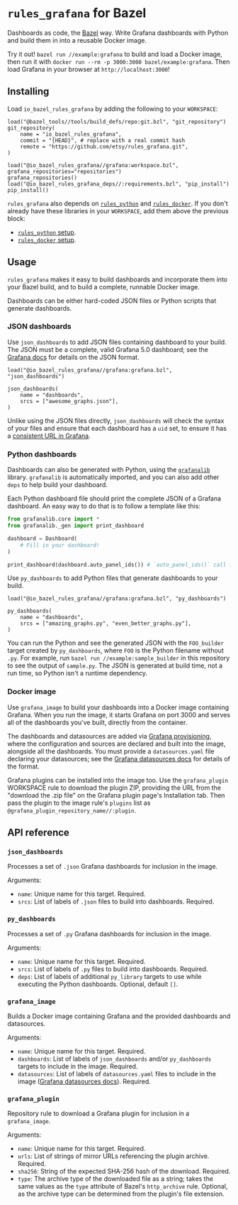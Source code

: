 # `rules_grafana` for Bazel

Dashboards as code, the [Bazel](https://bazel.build/) way.
Write Grafana dashboards with Python
and build them in into a reusable Docker image.

Try it out!  `bazel run //example:grafana` to build and load a Docker image,
then run it with `docker run --rm -p 3000:3000 bazel/example:grafana`.
Then load Grafana in your browser at `http://localhost:3000`!

## Installing

Load `io_bazel_rules_grafana` by adding the following to your `WORKSPACE`:

```
load("@bazel_tools//tools/build_defs/repo:git.bzl", "git_repository")
git_repository(
    name = "io_bazel_rules_grafana",
    commit = "{HEAD}", # replace with a real commit hash
    remote = "https://github.com/etsy/rules_grafana.git",
)

load("@io_bazel_rules_grafana//grafana:workspace.bzl", grafana_repositories="repositories")
grafana_repositories()
load("@io_bazel_rules_grafana_deps//:requirements.bzl", "pip_install")
pip_install()
```

`rules_grafana` also depends on [`rules_python`](https://github.com/bazelbuild/rules_python) and
[`rules_docker`](https://github.com/bazelbuild/rules_docker).
If you don't already have these libraries in your `WORKSPACE`,
add them above the previous block:

- [`rules_python` setup](https://github.com/bazelbuild/rules_python#setup).
- [`rules_docker` setup](https://github.com/bazelbuild/rules_docker#setup).

## Usage

`rules_grafana` makes it easy to build dashboards and incorporate them into your Bazel build,
and to build a complete, runnable Docker image.

Dashboards can be either hard-coded JSON files or Python scripts that generate dashboards.

### JSON dashboards

Use `json_dashboards` to add JSON files containing dashboard to your build.
The JSON must be a complete, valid Grafana 5.0 dashboard;
see the [Grafana docs](http://docs.grafana.org/reference/dashboard/) for details on the JSON format.

```
load("@io_bazel_rules_grafana//grafana:grafana.bzl", "json_dashboards")

json_dashboards(
    name = "dashboards",
    srcs = ["awesome_graphs.json"],
)
```

Unlike using the JSON files directly,
`json_dashboards` will check the syntax of your files
and ensure that each dashboard has a `uid` set,
to ensure it has a [consistent URL in Grafana](http://docs.grafana.org/administration/provisioning/#reuseable-dashboard-urls).

### Python dashboards

Dashboards can also be generated with Python,
using the [`grafanalib`](https://github.com/weaveworks/grafanalib) library.
`grafanalib` is automatically imported,
and you can also add other `deps` to help build your dashboard.

Each Python dashboard file should print the complete JSON of a Grafana dashboard.
An easy way to do that is to follow a template like this:

```py
from grafanalib.core import *
from grafanalib._gen import print_dashboard

dashboard = Dashboard(
    # Fill in your dashboard!
)

print_dashboard(dashboard.auto_panel_ids()) # `auto_panel_ids()` call is required!
```

Use `py_dashboards` to add Python files that generate dashboards to your build.

```
load("@io_bazel_rules_grafana//grafana:grafana.bzl", "py_dashboards")

py_dashboards(
    name = "dashboards",
    srcs = ["amazing_graphs.py", "even_better_graphs.py"],
)
```

You can run the Python and see the generated JSON with the `FOO_builder` target created by `py_dashboards`,
where `FOO` is the Python filename without `.py`.
For example, run `bazel run //example:sample_builder` in this repository to see the output of `sample.py`.
The JSON is generated at build time, not a run time, so Python isn't a runtime dependency.

### Docker image

Use `grafana_image` to build your dashboards into a Docker image containing Grafana.
When you run the image, it starts Grafana on port 3000
and serves all of the dashboards you've built,
directly from the container.

The dashboards and datasources are added via [Grafana provisioning](http://docs.grafana.org/administration/provisioning/),
where the configuration and sources are declared and built into the image,
alongside all the dashboards.
You must provide a `datasources.yaml` file declaring your datasources;
see the [Grafana datasources docs](http://docs.grafana.org/administration/provisioning/#datasources) for details of the format.

Grafana plugins can be installed into the image too.
Use the `grafana_plugin` WORKSPACE rule to download the plugin ZIP,
providing the URL from the "download the .zip file" on the Grafana plugin page's Installation tab.
Then pass the plugin to the image rule's `plugins` list as `@grafana_plugin_repository_name//:plugin`.

## API reference

### `json_dashboards`

Processes a set of `.json` Grafana dashboards for inclusion in the image.

Arguments:

- `name`: Unique name for this target.  Required.
- `srcs`: List of labels of `.json` files to build into dashboards.  Required.

### `py_dashboards`

Processes a set of `.py` Grafana dashboards for inclusion in the image.

Arguments:

- `name`: Unique name for this target.  Required.
- `srcs`: List of labels of `.py` files to build into dashboards.  Required.
- `deps`: List of labels of additional `py_library` targets to use while executing the Python dashboards.  Optional, default `[]`.

### `grafana_image`

Builds a Docker image containing Grafana and the provided dashboards and datasources.

Arguments:

- `name`: Unique name for this target.  Required.
- `dashboards`: List of labels of `json_dashboards` and/or `py_dashboards` targets to include in the image.  Required.
- `datasources`: List of labels of `datasources.yaml` files to include in the image ([Grafana datasources docs](http://docs.grafana.org/administration/provisioning/#datasources)).  Required.

### `grafana_plugin`

Repository rule to download a Grafana plugin for inclusion in a `grafana_image`.

Arguments:

- `name`: Unique name for this target.  Required.
- `urls`: List of strings of mirror URLs referencing the plugin archive.  Required.
- `sha256`: String of the expected SHA-256 hash of the download.  Required.
- `type`: The archive type of the downloaded file as a string;
          takes the same values as the `type` attribute of Bazel's `http_archive` rule.
          Optional, as the archive type can be determined from the plugin's file extension.
